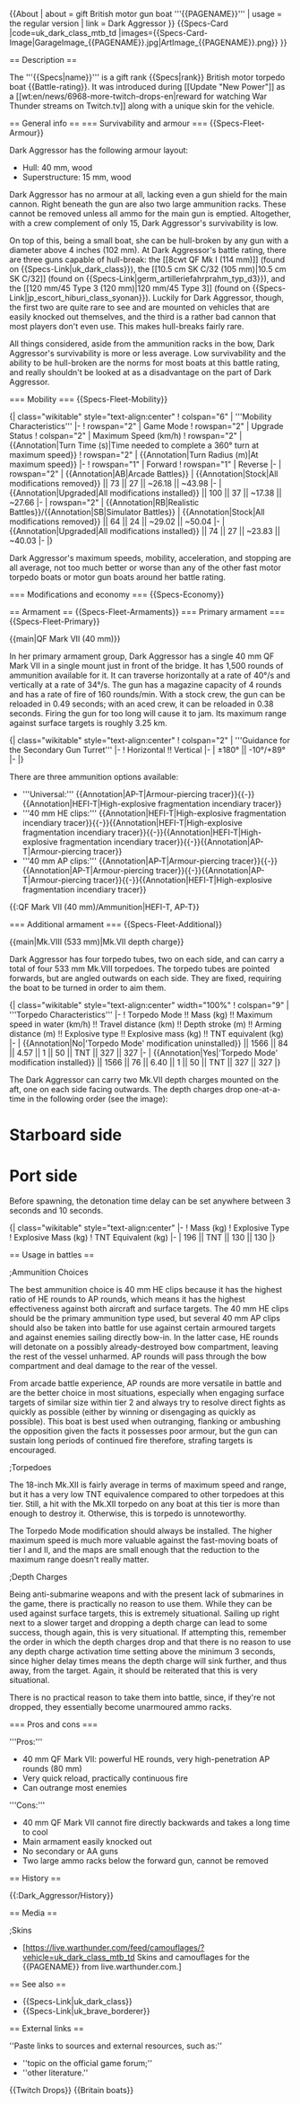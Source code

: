 {{About
| about = gift British motor gun boat '''{{PAGENAME}}'''
| usage = the regular version
| link = Dark Aggressor
}}
{{Specs-Card
|code=uk_dark_class_mtb_td
|images={{Specs-Card-Image|GarageImage_{{PAGENAME}}.jpg|ArtImage_{{PAGENAME}}.png}}
}}

== Description ==
<!-- ''In the first part of the description, cover the history of the ship's creation and military application. In the second part, tell the reader about using this ship in the game. Add a screenshot: if a beginner player has a hard time remembering vehicles by name, a picture will help them identify the ship in question.'' -->
The '''{{Specs|name}}''' is a gift rank {{Specs|rank}} British motor torpedo boat {{Battle-rating}}. It was introduced during [[Update "New Power"]] as a [[wt:en/news/6968-more-twitch-drops-en|reward for watching War Thunder streams on Twitch.tv]] along with a unique skin for the vehicle.

== General info ==
=== Survivability and armour ===
{{Specs-Fleet-Armour}}
<!-- ''Talk about the vehicle's armour. Note the most well-defended and most vulnerable zones, e.g. the ammo magazine. Evaluate the composition of components and assemblies responsible for movement and manoeuvrability. Evaluate the survivability of the primary and secondary armaments separately. Don't forget to mention the size of the crew, which plays an important role in fleet mechanics. Save tips on preserving survivability for the "Usage in battles" section. If necessary, use a graphical template to show the most well-protected or most vulnerable points in the armour.'' -->

Dark Aggressor has the following armour layout:

* Hull: 40 mm, wood
* Superstructure: 15 mm, wood

Dark Aggressor has no armour at all, lacking even a gun shield for the main cannon. Right beneath the gun are also two large ammunition racks. These cannot be removed unless all ammo for the main gun is emptied. Altogether, with a crew complement of only 15, Dark Aggressor's survivability is low.

On top of this, being a small boat, she can be hull-broken by any gun with a diameter above 4 inches (102 mm). At Dark Aggressor's battle rating, there are three guns capable of hull-break: the [[8cwt QF Mk I (114 mm)]] (found on {{Specs-Link|uk_dark_class}}), the [[10.5 cm SK C/32 (105 mm)|10.5 cm SK C/32]] (found on {{Specs-Link|germ_artilleriefahrprahm_typ_d3}}), and the [[120 mm/45 Type 3 (120 mm)|120 mm/45 Type 3]] (found on {{Specs-Link|jp_escort_hiburi_class_syonan}}). Luckily for Dark Aggressor, though, the first two are quite rare to see and are mounted on vehicles that are easily knocked out themselves, and the third is a rather bad cannon that most players don't even use. This makes hull-breaks fairly rare.

All things considered, aside from the ammunition racks in the bow, Dark Aggressor's survivability is more or less average. Low survivability and the ability to be hull-broken are the norms for most boats at this battle rating, and really shouldn't be looked at as a disadvantage on the part of Dark Aggressor.

=== Mobility ===
{{Specs-Fleet-Mobility}}
<!-- ''Write about the ship's mobility. Evaluate its power and manoeuvrability, rudder rerouting speed, stopping speed at full tilt, with its maximum forward and reverse speed.'' -->

{| class="wikitable" style="text-align:center"
! colspan="6" | '''Mobility Characteristics'''
|-
! rowspan="2" | Game Mode
! rowspan="2" | Upgrade Status
! colspan="2" | Maximum Speed (km/h)
! rowspan="2" | {{Annotation|Turn Time (s)|Time needed to complete a 360° turn at maximum speed}}
! rowspan="2" | {{Annotation|Turn Radius (m)|At maximum speed}}
|-
! rowspan="1" | Forward
! rowspan="1" | Reverse
|-
| rowspan="2" | {{Annotation|AB|Arcade Battles}}
| {{Annotation|Stock|All modifications removed}} || 73 || 27 || ~26.18 || ~43.98
|-
| {{Annotation|Upgraded|All modifications installed}} || 100 || 37 || ~17.38 || ~27.66
|-
| rowspan="2" | {{Annotation|RB|Realistic Battles}}/{{Annotation|SB|Simulator Battles}}
| {{Annotation|Stock|All modifications removed}} || 64 || 24 || ~29.02 || ~50.04
|-
| {{Annotation|Upgraded|All modifications installed}} || 74 || 27 || ~23.83 || ~40.03
|-
|}

Dark Aggressor's maximum speeds, mobility, acceleration, and stopping are all average, not too much better or worse than any of the other fast motor torpedo boats or motor gun boats around her battle rating.

=== Modifications and economy ===
{{Specs-Economy}}

== Armament ==
{{Specs-Fleet-Armaments}}
=== Primary armament ===
{{Specs-Fleet-Primary}}
<!-- ''Provide information about the characteristics of the primary armament. Evaluate their efficacy in battle based on their reload speed, ballistics and the capacity of their shells. Add a link to the main article about the weapon: <code><nowiki>{{main|Weapon name (calibre)}}</nowiki></code>. Broadly describe the ammunition available for the primary armament, and provide recommendations on how to use it and which ammunition to choose.'' -->
{{main|QF Mark VII (40 mm)}}

In her primary armament group, Dark Aggressor has a single 40 mm QF Mark VII in a single mount just in front of the bridge. It has 1,500 rounds of ammunition available for it. It can traverse horizontally at a rate of 40°/s and vertically at a rate of 34°/s. The gun has a magazine capacity of 4 rounds and has a rate of fire of 160 rounds/min. With a stock crew, the gun can be reloaded in 0.49 seconds; with an aced crew, it can be reloaded in 0.38 seconds. Firing the gun for too long will cause it to jam. Its maximum range against surface targets is roughly 3.25 km.

{| class="wikitable" style="text-align:center"
! colspan="2" | '''Guidance for the Secondary Gun Turret'''
|-
! Horizontal !! Vertical
|-
| ±180° || -10°/+89°
|-
|}

There are three ammunition options available:

* '''Universal:''' {{Annotation|AP-T|Armour-piercing tracer}}{{-}}{{Annotation|HEFI-T|High-explosive fragmentation incendiary tracer}}
* '''40 mm HE clips:''' {{Annotation|HEFI-T|High-explosive fragmentation incendiary tracer}}{{-}}{{Annotation|HEFI-T|High-explosive fragmentation incendiary tracer}}{{-}}{{Annotation|HEFI-T|High-explosive fragmentation incendiary tracer}}{{-}}{{Annotation|AP-T|Armour-piercing tracer}}
* '''40 mm AP clips:''' {{Annotation|AP-T|Armour-piercing tracer}}{{-}}{{Annotation|AP-T|Armour-piercing tracer}}{{-}}{{Annotation|AP-T|Armour-piercing tracer}}{{-}}{{Annotation|HEFI-T|High-explosive fragmentation incendiary tracer}}

{{:QF Mark VII (40 mm)/Ammunition|HEFI-T, AP-T}}

=== Additional armament ===
{{Specs-Fleet-Additional}}
<!-- ''Describe the available additional armaments of the ship: depth charges, mines, torpedoes. Talk about their positions, available ammunition and launch features such as dead zones of torpedoes. If there is no additional armament, remove this section.'' -->
{{main|Mk.VIII (533 mm)|Mk.VII depth charge}}

Dark Aggressor has four torpedo tubes, two on each side, and can carry a total of four 533 mm Mk.VIII torpedoes. The torpedo tubes are pointed forwards, but are angled outwards on each side. They are fixed, requiring the boat to be turned in order to aim them.

{| class="wikitable" style="text-align:center" width="100%"
! colspan="9" | '''Torpedo Characteristics'''
|-
! Torpedo Mode !! Mass (kg) !! Maximum speed in water (km/h) !! Travel distance (km) !! Depth stroke (m) !! Arming distance (m) !! Explosive type !! Explosive mass (kg) !! TNT equivalent (kg)
|-
| {{Annotation|No|'Torpedo Mode' modification uninstalled}} || 1566 || 84 || 4.57 || 1 || 50 || TNT || 327 || 327
|-
| {{Annotation|Yes|'Torpedo Mode' modification installed}} || 1566 || 76 || 6.40 || 1 || 50 || TNT || 327 || 327
|}

The Dark Aggressor can carry two Mk.VII depth charges mounted on the aft, one on each side facing outwards. The depth charges drop one-at-a-time in the following order (see the image):

# Starboard side
# Port side

Before spawning, the detonation time delay can be set anywhere between 3 seconds and 10 seconds.

{| class="wikitable" style="text-align:center"
|-
! Mass (kg)
! Explosive Type
! Explosive Mass (kg)
! TNT Equivalent (kg)
|-
| 196 || TNT || 130 || 130
|}

== Usage in battles ==
<!-- ''Describe the technique of using this ship, the characteristics of her use in a team and tips on strategy. Abstain from writing an entire guide – don't try to provide a single point of view, but give the reader food for thought. Talk about the most dangerous opponents for this vehicle and provide recommendations on fighting them. If necessary, note the specifics of playing with this vehicle in various modes (AB, RB, SB).'' -->

;Ammunition Choices

The best ammunition choice is 40 mm HE clips because it has the highest ratio of HE rounds to AP rounds, which means it has the highest effectiveness against both aircraft and surface targets. The 40 mm HE clips should be the primary ammunition type used, but several 40 mm AP clips should also be taken into battle for use against certain armoured targets and against enemies sailing directly bow-in. In the latter case, HE rounds will detonate on a possibly already-destroyed bow compartment, leaving the rest of the vessel unharmed. AP rounds will pass through the bow compartment and deal damage to the rear of the vessel.

From arcade battle experience, AP rounds are more versatile in battle and are the better choice in most situations, especially when engaging surface targets of similar size within tier 2 and always try to resolve direct fights as quickly as possible (either by winning or disengaging as quickly as possible). This boat is best used when outranging, flanking or ambushing the opposition given the facts it possesses poor armour, but the gun can sustain long periods of continued fire therefore, strafing targets is encouraged.

;Torpedoes

The 18-inch Mk.XII is fairly average in terms of maximum speed and range, but it has a very low TNT equivalence compared to other torpedoes at this tier. Still, a hit with the Mk.XII torpedo on any boat at this tier is more than enough to destroy it. Otherwise, this is torpedo is unnoteworthy.

The Torpedo Mode modification should always be installed. The higher maximum speed is much more valuable against the fast-moving boats of tier I and II, and the maps are small enough that the reduction to the maximum range doesn't really matter.

;Depth Charges

Being anti-submarine weapons and with the present lack of submarines in the game, there is practically no reason to use them. While they can be used against surface targets, this is extremely situational. Sailing up right next to a slower target and dropping a depth charge can lead to some success, though again, this is very situational. If attempting this, remember the order in which the depth charges drop and that there is no reason to use any depth charge activation time setting above the minimum 3 seconds, since higher delay times means the depth charge will sink further, and thus away, from the target. Again, it should be reiterated that this is very situational.

There is no practical reason to take them into battle, since, if they're not dropped, they essentially become unarmoured ammo racks.

=== Pros and cons ===
<!-- ''Summarise and briefly evaluate the vehicle in terms of its characteristics and combat effectiveness. Mark its pros and cons in the bulleted list. Try not to use more than 6 points for each of the characteristics. Avoid using categorical definitions such as "bad", "good" and the like - use substitutions with softer forms such as "inadequate" and "effective".'' -->

'''Pros:'''

* 40 mm QF Mark VII: powerful HE rounds, very high-penetration AP rounds (80 mm)
* Very quick reload, practically continuous fire
* Can outrange most enemies

'''Cons:'''

* 40 mm QF Mark VII cannot fire directly backwards and takes a long time to cool
* Main armament easily knocked out
* No secondary or AA guns
* Two large ammo racks below the forward gun, cannot be removed

== History ==
<!-- ''Describe the history of the creation and combat usage of the ship in more detail than in the introduction. If the historical reference turns out to be too long, take it to a separate article, taking a link to the article about the ship and adding a block "/History" (example: <nowiki>https://wiki.warthunder.com/(Ship-name)/History</nowiki>) and add a link to it here using the <code>main</code> template. Be sure to reference text and sources by using <code><nowiki><ref></ref></nowiki></code>, as well as adding them at the end of the article with <code><nowiki><references /></nowiki></code>. This section may also include the ship's dev blog entry (if applicable) and the in-game encyclopedia description (under <code><nowiki>=== In-game description ===</nowiki></code>, also if applicable).'' -->
{{:Dark_Aggressor/History}}

== Media ==
<!-- ''Excellent additions to the article would be video guides, screenshots from the game, and photos.'' -->

;Skins

* [https://live.warthunder.com/feed/camouflages/?vehicle=uk_dark_class_mtb_td Skins and camouflages for the {{PAGENAME}} from live.warthunder.com.]

== See also ==
<!-- ''Links to articles on the War Thunder Wiki that you think will be useful for the reader, for example:''
* ''reference to the series of the ship;''
* ''links to approximate analogues of other nations and research trees.'' -->

* {{Specs-Link|uk_dark_class}}
* {{Specs-Link|uk_brave_borderer}}

== External links ==
<!-- ''Paste links to sources and external resources, such as:''
* ''topic on the official game forum;''
* ''other literature.'' -->
''Paste links to sources and external resources, such as:''

* ''topic on the official game forum;''
* ''other literature.''

{{Twitch Drops}}
{{Britain boats}}